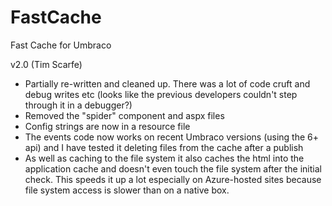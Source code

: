 FastCache
=========

Fast Cache for Umbraco

v2.0 (Tim Scarfe)

* Partially re-written and cleaned up. There was a lot of code cruft and debug writes etc (looks like the previous developers couldn't step through it in a debugger?)
* Removed the "spider" component and aspx files
* Config strings are now in a resource file
* The events code now works on recent Umbraco versions (using the 6+ api) and I have tested it deleting files from the cache after a publish
* As well as caching to the file system it also caches the html into the application cache and doesn't even touch the file system after the initial check. This speeds it up a lot especially on Azure-hosted sites because file system access is slower than on a native box.